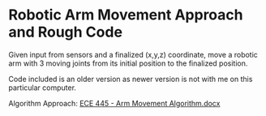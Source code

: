 # Robotic Arm Movement Approach and Rough Code
Given input from sensors and a finalized (x,y,z) coordinate, move a robotic arm with 3 moving joints from its initial position to the finalized position.

Code included is an older version as newer version is not with me on this particular computer.

Algorithm Approach: [ECE 445 - Arm Movement Algorithm.docx](https://github.com/tmishra3/Robotic-Arm-Movement/files/7623696/ECE.445.-.Arm.Movement.Algorithm.docx)

